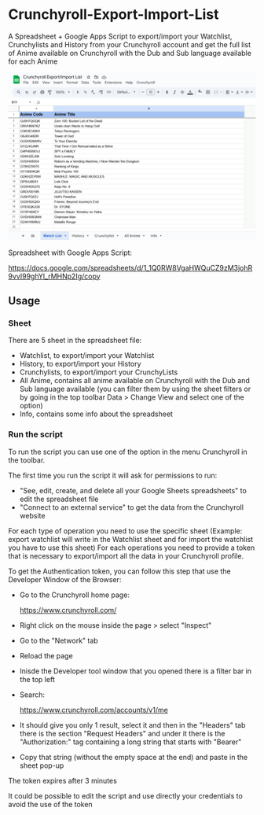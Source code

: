 # Crunchyroll-Export-Import-List
A Spreadsheet + Google Apps Script to export/import your Watchlist, Crunchylists and History from your Crunchyroll account and get the full list of Anime available on Crunchyroll with the Dub and Sub language available for each Anime


![screenshot](Crunchyroll_Sheet.png)

Spreadsheet with Google Apps Script:

https://docs.google.com/spreadsheets/d/1_1Q0RW8VgaHWQuCZ9zM3johR9vvI99ghYl_rMHNp2Ig/copy




## Usage


### Sheet

There are 5 sheet in the spreadsheet file:

- Watchlist, to export/import your Watchlist
- History, to export/import your History
- Crunchylists, to export/import your CrunchyLists
- All Anime, contains all anime available on Crunchyroll with the Dub and Sub language available (you can filter them by using the sheet filters or by going in the top toolbar Data > Change View and select one of the option)
- Info, contains some info about the spreadsheet


### Run the script

To run the script you can use one of the option in the menu Crunchyroll in the toolbar.

The first time you run the script it will ask for permissions to run:
- "See, edit, create, and delete all your Google Sheets spreadsheets" to edit the spreadsheet file
- "Connect to an external service" to get the data from the Crunchyroll website


For each type of operation you need to use the specific sheet (Example: export watchlist will write in the Watchlist sheet and for import the watchlist you have to use this sheet)
For each operations you need to provide a token that is necessary to export/import all the data in your Crunchyroll profile.

To get the Authentication token, you can follow this step that use the Developer Window of the Browser:

- Go to the Crunchyroll home page:
 
  https://www.crunchyroll.com/

- Right click on the mouse inside the page > select "Inspect"
- Go to the "Network" tab
- Reload the page
- Inisde the Developer tool window that you opened there is a filter bar in the top left
- Search:
  
  https://www.crunchyroll.com/accounts/v1/me
  
- It should give you only 1 result, select it and then in the "Headers" tab there is the section "Request Headers" and under it there is the "Authorization:" tag containing a long string that starts with "Bearer"
- Copy that string (without the empty space at the end) and paste in the sheet pop-up

The token expires after 3 minutes



It could be possible to edit the script and use directly your credentials to avoid the use of the token
